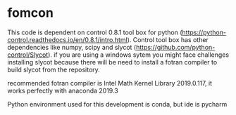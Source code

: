 # fomcon

This code is dependent on control 0.8.1 tool box for python (https://python-control.readthedocs.io/en/0.8.1/intro.html). Control tool box has other dependencies like numpy, scipy and slycot (https://github.com/python-control/Slycot).
if you are using a windows sytem you might face challenges installing slycot because there will be need to install a fotran compiler to build slycot from the repository.

recommended fotran compiler is Intel Math Kernel Library 2019.0.117, it works perfectly with anaconda 2019.3

Python environment used for this development is conda, but ide is pycharm
